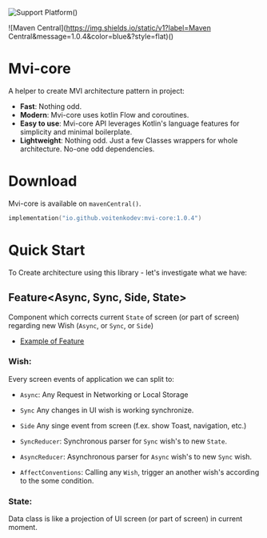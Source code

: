 ![Support Platform](https://img.shields.io/static/v1?label=platforms&message=windows%20|%20macos%20|%20linux%20|%20android%20|%20ios%20&color=blue&?style=flat)()

![Maven Central](https://img.shields.io/static/v1?label=Maven Central&message=1.0.4&color=blue&?style=flat)()

# **Mvi-core**

A helper to create MVI architecture pattern in project:

- **Fast**: Nothing odd.
- **Modern**: Mvi-core uses kotlin Flow and coroutines.
- **Easy to use**: Mvi-core API leverages Kotlin's language features for simplicity and minimal boilerplate.
- **Lightweight**: Nothing odd. Just a few Classes wrappers for whole architecture. No-one odd dependencies.

# Download
Mvi-core is available on `mavenCentral()`.

```kotlin
implementation("io.github.voitenkodev:mvi-core:1.0.4")
```

# Quick Start

To Create architecture using this library - let's investigate what we have:

## Feature<Async, Sync, Side, State>

Component which corrects current `State` of screen (or part of screen) regarding new Wish (`Async`, or `Sync`, or `Side`)
- [Example of Feature](documentation/Feature.md)

### Wish:

Every screen events of application we can split to:
- `Async`: Any Request in Networking or Local Storage
- `Sync` Any changes in UI wish is working synchronize.
- `Side` Any singe event from screen (f.ex. show Toast, navigation, etc.)

- `SyncReducer`: Synchronous parser for `Sync` wish's to new `State`.
- `AsyncReducer`: Asynchronous parser for `Async` wish's to new `Sync` wish.
- `AffectConventions`: Calling any `Wish`, trigger an another wish's according to the some condition.

### State:

Data class is like a projection of UI screen (or part of screen) in current moment.
